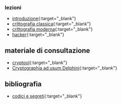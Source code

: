 ### lezioni
- [introduzione](http://albertoferrari.github.io/crittografia/lezioni/cr-00-crittografia_introduzione.pdf){:target="_blank"}
- [crittografia classica](http://albertoferrari.github.io/crittografia/lezioni/cr-01-crittografia_classica.pdf){:target="_blank"}
- [crittografia moderna](http://albertoferrari.github.io/crittografia/lezioni/cr-02-crittografia_moderna.pdf){:target="_blank"}
- [hacker](http://albertoferrari.github.io/crittografia/lezioni/cr-03-hacker.pdf){:target="_blank"}

## materiale di consultazione

- [cryptool](https://www.cryptool.org/en/){:target="_blank"}
- [Cryptographia ad usum Delphini](http://people.dmi.unipr.it/alessandro.zaccagnini/psfiles/papers/CryptoDelph.pdf){:target="_blank"}

## bibliografia

- [codici e segreti](https://bur.rizzolilibri.it/libri/codici-segreti/){:target="_blank"}
